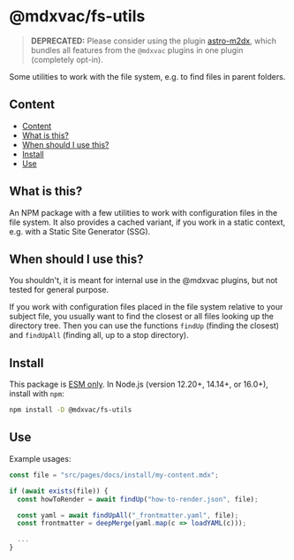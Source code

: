 # @mdxvac/fs-utils

> **DEPRECATED:** Please consider using the plugin [astro-m2dx](https://www.npmjs.com/package/astro-m2dx), which bundles all features from the `@mdxvac` plugins in one plugin (completely opt-in).

Some utilities to work with the file system, e.g. to find files in parent folders.

## Content

- [Content](#content)
- [What is this?](#what-is-this)
- [When should I use this?](#when-should-i-use-this)
- [Install](#install)
- [Use](#use)

## What is this?

An NPM package with a few utilities to work with configuration files in the file system. It also provides a cached variant, if you work in a static context, e.g. with a Static Site Generator (SSG).

## When should I use this?

You shouldn't, it is meant for internal use in the @mdxvac plugins, but not tested for general purpose.

If you work with configuration files placed in the file system relative to your subject file, you usually want to find the closest or all files looking up the directory tree. Then you can use the functions `findUp` (finding the closest) and `findUpAll` (finding all, up to a stop directory).

## Install

This package is [ESM only](https://gist.github.com/sindresorhus/a39789f98801d908bbc7ff3ecc99d99c).
In Node.js (version 12.20+, 14.14+, or 16.0+), install with `npm`:

```sh
npm install -D @mdxvac/fs-utils
```

## Use

Example usages:

```js
const file = "src/pages/docs/install/my-content.mdx";

if (await exists(file)) {
  const howToRender = await findUp("how-to-render.json", file);

  const yaml = await findUpAll("_frontmatter.yaml", file);
  const frontmatter = deepMerge(yaml.map(c => loadYAML(c)));

  ...
}
```
